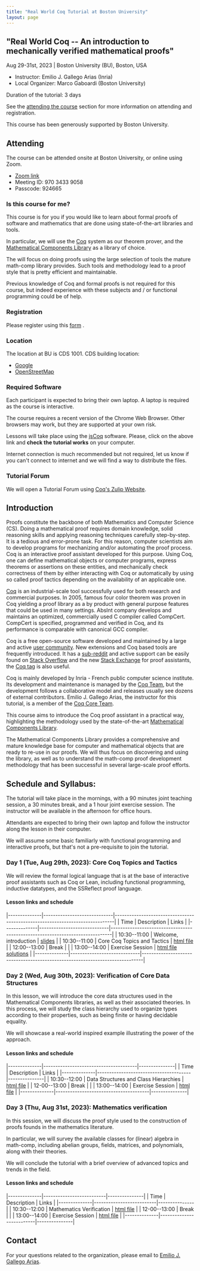 ```yaml
---
title: "Real World Coq Tutorial at Boston University"
layout: page
---
```

## "Real World Coq -- An introduction to mechanically verified mathematical proofs"

Aug 29-31st, 2023 | Boston University (BU), Boston, USA

- Instructor: Emilio J. Gallego Arias (Inria)
- Local Organizer: Marco Gaboardi (Boston University)

Duration of the tutorial: 3 days

See the [attending the course](#attending) section for more
information on attending and registration.

This course has been generously supported by Boston University.

## Attending

The course can be attended onsite at Boston University, or online
using Zoom.

- [Zoom link](https://bostonu.zoom.us/j/97034339058?pwd=cDRNUjRVYnAyK1R0bVhDcjhkVEJNUT09)
- Meeting ID: 970 3433 9058
- Passcode: 924665

### Is this course for me?

This course is for you if you would like to learn about formal proofs
of software and mathematics that are done using state-of-the-art
libraries and tools.

In particular, we will use the [Coq](https://coq.inria.fr/) system as
our theorem prover, and the [Mathematical Components Library](https://math-comp.github.io/)
as a library of choice.

The will focus on doing proofs using the large selection of tools the
mature math-comp library provides. Such tools and methodology lead to
a proof style that is pretty efficient and maintainable.

Previous knowledge of Coq and formal proofs is not required for this
course, but indeed experience with these subjects and / or functional
programming could be of help.

### Registration

Please register using this [form](https://forms.gle/zxfQUuur47i4nVMU9) .

### Location

The location at BU is CDS 1001. CDS building location:
- [Google](https://goo.gl/maps/AfXDHjexrkMb7K7KA)
- [OpenStreetMap](https://osm.org/go/ZfIvRQbqa?m=)

### Required Software

Each participant is expected to bring their own laptop. A laptop is
required as the course is interactive.

The course requires a recent version of the Chrome Web Browser. Other
browsers may work, but they are supported at your own risk.

Lessons will take place using the [jsCoq](https://coq.vercel.app/)
software. Please, click on the above link and **check the tutorial
works** on your computer.

Internet connection is much recommended but not required, let us know
if you can't connect to internet and we will find a way to distribute
the files.

### Tutorial Forum

We will open a Tutorial Forum using [Coq's Zulip Website](https://coq.zulipchat.com/).

## Introduction

Proofs constitute the backbone of both Mathematics and Computer
Science (CS). Doing a mathematical proof requires domain knowledge,
solid reasoning skills and applying reasoning techniques carefully
step-by-step. It is a tedious and error-prone task. For this reason,
computer scientists aim to develop programs for mechanizing and/or
automating the proof process. Coq is an interactive proof assistant
developed for this purpose. Using Coq, one can define mathematical
objects or computer programs, express theorems or assertions on these
entities, and mechanically check correctness of them by either
interacting with Coq or automatically by using so called proof tactics
depending on the availability of an applicable one.

[Coq](https://coq.inria.fr/) is an industrial-scale tool successfully
used for both research and commercial purposes. In 2005, famous four
color theorem was proven in Coq yielding a proof library as a by
product with general purpose features that could be used in many
settings. AbsInt company develops and maintains an optimized,
commercially used C compiler called CompCert. CompCert is specified,
programmed and verified in Coq, and its performance is comparable with
canonical GCC compiler.

Coq is a free open-source software developed and maintained by a large
and active [user community](https://coq.inria.fr/community.html). New
extensions and Coq based tools are frequently introduced.  It has a
[sub-reddit](https://www.reddit.com/r/Coq/) and active support can be
easily found on [Stack
Overflow](https://stackoverflow.com/questions/tagged/coq) and the new
[Stack Exchange](https://proofassistants.stackexchange.com/) for proof
assistants, the [Coq tag](https://stackexchange.com/questions/tagged/coq) is also useful.

Coq is mainly developed by Inria - French public computer science
institute. Its development and maintenance is managed by the [Coq
Team](https://coq.inria.fr/coq-team.html), but the development follows
a collaborative model and releases usually see dozens of external
contributors. Emilio J. Gallego Arias, the instructor for this
tutorial, is a member of the [Coq Core
Team](https://coq.inria.fr/coq-team.html).

This course aims to introduce the Coq proof assistant in a practical
way, highlighting the methodology used by the state-of-the-art
[Mathematical Components Library](https://math-comp.github.io/).

The Mathematical Components Library provides a comprehensive and
mature knowledge base for computer and mathematical objects that are
ready to re-use in our proofs. We will thus focus on discovering and
using the library, as well as to understand the math-comp proof
development methodology that has been successful in several
large-scale proof efforts.

## Schedule and Syllabus:

The tutorial will take place in the mornings, with a 90 minutes joint
teaching session, a 30 minutes break, and a 1 hour joint exercise
session. The instructor will be available in the afternoon for office
hours.

Attendants are expected to bring their own laptop and follow the
instructor along the lesson in their computer.

We will assume some basic familiarly with functional programming and
interactive proofs, but that's not a pre-requisite to join the
tutorial.

### Day 1 (Tue, Aug 29th, 2023): Core Coq Topics and Tactics

We will review the formal logical language that is at the base of
interactive proof assistants such as Coq or Lean, including functional
programming, inductive datatypes, and the SSReflect proof language.

#### Lesson links and schedule

|--------------|-----------------------------|------------------------------------------------------------------------------|
| Time         | Description                 | Links                                                                        |
|--------------|-----------------------------|------------------------------------------------------------------------------|
| 10:30--11:00 | Welcome, introduction       | [slides](https://x80.org/rwc/slides/coq-introduction.pdf)                    |
| 10:30--11:00 | Core Coq Topics and Tactics | [html file](https://x80.org/rwc/2023-bu/code/lesson_1.html)                  |
| 12:00--13:00 | Break                       |                                                                              |
| 13:00--14:00 | Exercise Session            | [html file](https://x80.org/rwc/2023-bu/code/exercises_1.html) [solutions]() |
|--------------|-----------------------------|------------------------------------------------------------------------------|

### Day 2 (Wed, Aug 30th, 2023): Verification of Core Data Structures

In this lesson, we will introduce the core data structures used in the
Mathematical Components libraries, as well as their associated
theories. In this process, we will study the class hierarchy used to
organize types according to their properties, such as being finite or
having decidable equality.

We will showcase a real-world inspired example illustrating the power
of the approach.

#### Lesson links and schedule

|--------------|---------------------------------------|---------------|
| Time         | Description                           | Links         |
|--------------|---------------------------------------|---------------|
| 10:30--12:00 | Data Structures and Class Hierarchies | [html file]() |
| 12-00--13:00 | Break                                 |               |
| 13:00--14:00 | Exercise Session                      | [html file]() |
|--------------|---------------------------------------|---------------|

### Day 3 (Thu, Aug 31st, 2023): Mathematics verification

In this session, we will discuss the proof style used to the
construction of proofs founds in the mathematics literature.

In particular, we will survey the available classes for (linear)
algebra in math-comp, including abelian groups, fields, matrices, and
polynomials, along with their theories.

We will conclude the tutorial with a brief overview of advanced topics
and trends in the field.

#### Lesson links and schedule

|--------------|--------------------------|---------------|
| Time         | Description              | Links         |
|--------------|--------------------------|---------------|
| 10:30--12:00 | Mathematics Verification | [html file]() |
| 12-00--13:00 | Break                    |               |
| 13:00--14:00 | Exercise Session         | [html file]() |
|--------------|--------------------------|---------------|

## Contact

For your questions related to the organization, please email to
[Emilio J. Gallego Arias](mailto:e@x80.org).
